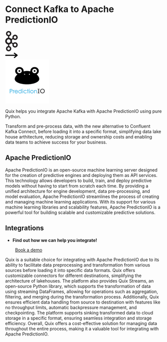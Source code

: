 # Connect Kafka to Apache PredictionIO

<div class="connect-images cards blog-grid-card" markdown>
<div>
<img src="../images/kafka_logo.png" width="40px" />
</div>
<div>
<img src="../images/arrow.svg" width="40px" />
</div>
<div>
<img src="./images/apache-predictionio_1.jpg" />
</div>
</div>

Quix helps you integrate Apache Kafka with Apache PredictionIO using pure Python.

Transform and pre-process data, with the new alternative to Confluent Kafka Connect, before loading it into a specific format, simplifying data lake house arthitecture, reducing storage and ownership costs and enabling data teams to achieve success for your business.

## Apache PredictionIO

Apache PredictionIO is an open-source machine learning server designed for the creation of predictive engines and deploying them as API services. This technology allows developers to build, train, and deploy predictive models without having to start from scratch each time. By providing a unified architecture for engine development, data pre-processing, and model evaluation, Apache PredictionIO streamlines the process of creating and managing machine learning applications. With its support for various machine learning libraries and scalability features, Apache PredictionIO is a powerful tool for building scalable and customizable predictive solutions.

## Integrations

<div class="grid cards" markdown>

- __Find out how we can help you integrate!__

    <a class="md-button md-button--primary" href="https://share.hsforms.com/1iW0TmZzKQMChk0lxd_tGiw4yjw2?__hstc=175542013.2303933fbd746c0ac86d9ccbe9bc9100.1728383268831.1729603416735.1729620918855.31&__hssc=175542013.1.1729620918855&__hsfp=2132701734" target="_blank" style="margin:.5rem;">Book a demo</a>

</div>


Quix is a suitable choice for integrating with Apache PredictionIO due to its ability to facilitate data preprocessing and transformation from various sources before loading it into specific data formats. Quix offers customizable connectors for different destinations, simplifying the architecture of lakehouses. The platform also provides Quix Streams, an open-source Python library, which supports the transformation of data using streaming DataFrames, allowing for operations such as aggregation, filtering, and merging during the transformation process. Additionally, Quix ensures efficient data handling from source to destination with features like no throughput limits, automatic backpressure management, and checkpointing. The platform supports sinking transformed data to cloud storage in a specific format, ensuring seamless integration and storage efficiency. Overall, Quix offers a cost-effective solution for managing data throughout the entire process, making it a valuable tool for integrating with Apache PredictionIO.

